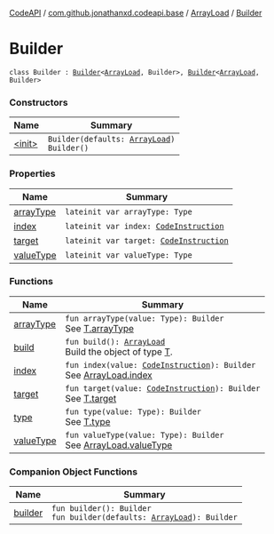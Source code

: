 [CodeAPI](../../../index.md) / [com.github.jonathanxd.codeapi.base](../../index.md) / [ArrayLoad](../index.md) / [Builder](.)

# Builder

`class Builder : `[`Builder`](../../-array-access/-builder/index.md)`<`[`ArrayLoad`](../index.md)`, Builder>, `[`Builder`](../../-typed/-builder/index.md)`<`[`ArrayLoad`](../index.md)`, Builder>`

### Constructors

| Name | Summary |
|---|---|
| [&lt;init&gt;](-init-.md) | `Builder(defaults: `[`ArrayLoad`](../index.md)`)`<br>`Builder()` |

### Properties

| Name | Summary |
|---|---|
| [arrayType](array-type.md) | `lateinit var arrayType: Type` |
| [index](--index--.md) | `lateinit var index: `[`CodeInstruction`](../../../com.github.jonathanxd.codeapi/-code-instruction.md) |
| [target](target.md) | `lateinit var target: `[`CodeInstruction`](../../../com.github.jonathanxd.codeapi/-code-instruction.md) |
| [valueType](value-type.md) | `lateinit var valueType: Type` |

### Functions

| Name | Summary |
|---|---|
| [arrayType](array-type.md) | `fun arrayType(value: Type): Builder`<br>See [T.arrayType](#) |
| [build](build.md) | `fun build(): `[`ArrayLoad`](../index.md)<br>Build the object of type [T](#). |
| [index](--index--.md) | `fun index(value: `[`CodeInstruction`](../../../com.github.jonathanxd.codeapi/-code-instruction.md)`): Builder`<br>See [ArrayLoad.index](../--index--.md) |
| [target](target.md) | `fun target(value: `[`CodeInstruction`](../../../com.github.jonathanxd.codeapi/-code-instruction.md)`): Builder`<br>See [T.target](#) |
| [type](type.md) | `fun type(value: Type): Builder`<br>See [T.type](#) |
| [valueType](value-type.md) | `fun valueType(value: Type): Builder`<br>See [ArrayLoad.valueType](../value-type.md) |

### Companion Object Functions

| Name | Summary |
|---|---|
| [builder](builder.md) | `fun builder(): Builder`<br>`fun builder(defaults: `[`ArrayLoad`](../index.md)`): Builder` |

